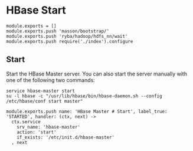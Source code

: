 
# HBase Start

    module.exports = []
    module.exports.push 'masson/bootstrap/'
    module.exports.push 'ryba/hadoop/hdfs_nn/wait'
    module.exports.push require('./index').configure

## Start

Start the HBase Master server. You can also start the server manually with one
of the following two commands:

```
service hbase-master start
su -l hbase -c "/usr/lib/hbase/bin/hbase-daemon.sh --config /etc/hbase/conf start master"
```

    module.exports.push name: 'HBase Master # Start', label_true: 'STARTED', handler: (ctx, next) ->
      ctx.service
        srv_name: 'hbase-master'
        action: 'start'
        if_exists: '/etc/init.d/hbase-master'
      , next
